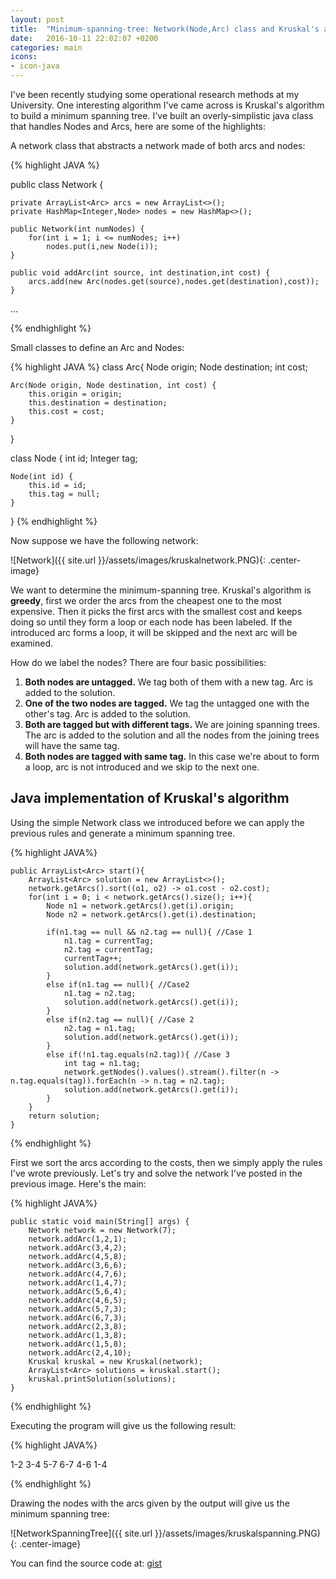 ```yaml
---
layout: post
title:  "Minimum-spanning-tree: Network(Node,Arc) class and Kruskal's algorithm in java."
date:   2016-10-11 22:02:07 +0200
categories: main
icons: 
- icon-java
---
```

I've been recently studying some operational research methods at my University. One interesting algorithm I've came across is Kruskal's algorithm to build a minimum spanning tree.
I've built an overly-simplistic java class that handles Nodes and Arcs, here are some of the highlights:

A network class that abstracts a network made of both arcs and nodes:

{% highlight JAVA %}

public class Network {

    private ArrayList<Arc> arcs = new ArrayList<>();
    private HashMap<Integer,Node> nodes = new HashMap<>();

    public Network(int numNodes) {
        for(int i = 1; i <= numNodes; i++)
            nodes.put(i,new Node(i));
    }

    public void addArc(int source, int destination,int cost) {
        arcs.add(new Arc(nodes.get(source),nodes.get(destination),cost));
    }

...

{% endhighlight %}

Small classes to define an Arc and Nodes: 

{% highlight JAVA %}
class Arc{
    Node origin;
    Node destination;
    int cost;

    Arc(Node origin, Node destination, int cost) {
        this.origin = origin;
        this.destination = destination;
        this.cost = cost;
    }
}

class Node {
    int id;
    Integer tag;

    Node(int id) {
        this.id = id;
        this.tag = null;
    }
}
{% endhighlight %}

Now suppose we have the following network:

![Network]({{ site.url }}/assets/images/kruskalnetwork.PNG){: .center-image}

We want to determine the minimum-spanning tree. Kruskal's algorithm is **greedy**, first we order the arcs from the cheapest one to the most expensive. Then it picks the first arcs with the smallest cost and keeps doing so until they form a loop or each node has been labeled. If the introduced arc forms a loop, it will be skipped and the next arc will be examined.

How do we label the nodes? There are four basic possibilities:

1. __Both nodes are untagged.__ We tag both of them with a new tag. Arc is added to the solution.
2. __One of the two nodes are tagged.__ We tag the untagged one with the other's tag. Arc is added to the solution.
3. __Both are tagged but with different tags.__ We are joining spanning trees. The arc is added to the solution and all the nodes from the joining trees will have the same tag.
4. __Both nodes are tagged with same tag.__ In this case we're about to form a loop, arc is not introduced and we skip to the next one.

Java implementation of Kruskal's algorithm
-------------

Using the simple Network class we introduced before we can apply the previous rules and generate a minimum spanning tree.

{% highlight JAVA%}

    public ArrayList<Arc> start(){
        ArrayList<Arc> solution = new ArrayList<>();
        network.getArcs().sort((o1, o2) -> o1.cost - o2.cost);
        for(int i = 0; i < network.getArcs().size(); i++){
            Node n1 = network.getArcs().get(i).origin;
            Node n2 = network.getArcs().get(i).destination;

            if(n1.tag == null && n2.tag == null){ //Case 1
                n1.tag = currentTag;
                n2.tag = currentTag;
                currentTag++;
                solution.add(network.getArcs().get(i));
            }
            else if(n1.tag == null){ //Case2
                n1.tag = n2.tag;
                solution.add(network.getArcs().get(i));
            }
            else if(n2.tag == null){ //Case 2
                n2.tag = n1.tag;
                solution.add(network.getArcs().get(i));
            }
            else if(!n1.tag.equals(n2.tag)){ //Case 3
                int tag = n1.tag;
                network.getNodes().values().stream().filter(n -> n.tag.equals(tag)).forEach(n -> n.tag = n2.tag);
                solution.add(network.getArcs().get(i));
            }
        }
        return solution;
    }

{% endhighlight %}

First we sort the arcs according to the costs, then we simply apply the rules I've wrote previously. 
Let's try and solve the network I've posted in the previous image. Here's the main:

{% highlight JAVA%}

    public static void main(String[] args) {
        Network network = new Network(7);
        network.addArc(1,2,1);
        network.addArc(3,4,2);
        network.addArc(4,5,8);
        network.addArc(3,6,6);
        network.addArc(4,7,6);
        network.addArc(1,4,7);
        network.addArc(5,6,4);
        network.addArc(4,6,5);
        network.addArc(5,7,3);
        network.addArc(6,7,3);
        network.addArc(2,3,8);
        network.addArc(1,3,8);
        network.addArc(1,5,8);
        network.addArc(2,4,10);
        Kruskal kruskal = new Kruskal(network);
        ArrayList<Arc> solutions = kruskal.start();
        kruskal.printSolution(solutions);
    }

{% endhighlight %}

Executing the program will give us the following result:


{% highlight JAVA%}

1-2
3-4
5-7
6-7
4-6
1-4

{% endhighlight %}

Drawing the nodes with the arcs given by the output will give us the minimum spanning tree:

![NetworkSpanningTree]({{ site.url }}/assets/images/kruskalspanning.PNG){: .center-image}

You can find the source code at: [gist][gist-url]

[gist-url]: https://gist.github.com/arocketman/477d2888a91eba08291c13baf5fa1a38